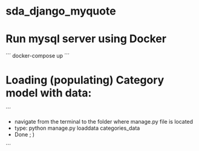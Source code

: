 # sda_django_myquote

# Run mysql server using Docker

´´´
docker-compose up
´´´


# Loading (populating) Category model with data:

´´´
- navigate from the terminal to the folder where manage.py file is located
- type:
  python manage.py loaddata categories_data
- Done ; )

´´´
